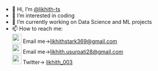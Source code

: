 - 👋 Hi, I’m <a href='https://github.com/likhith-ts' target='_blank'>@likhith-ts</a>
- 👀 I’m interested in coding
- 🌱 I’m currently working on Data Science and ML projects
- 📫 How to reach me:</br>
   <img src='https://www.iconpacks.net/icons/1/free-mail-icon-142-thumb.png' height=25px> Email me-><a href='https://mail.google.com/mail/?view=cm&fs=1&to=likhithstark369@gmail.com' target='_blank'>likhithstark369@gmail.com</a></br>
    <img src='https://www.iconpacks.net/icons/1/free-mail-icon-142-thumb.png' height=25px> Email me-><a href='https://mail.google.com/mail/?view=cm&fs=1&to=likhith.usurpati28@gmail.com' target='_blank'>likhith.usurpati28@gmail.com</a></br>
   <img src='https://cdn-icons.flaticon.com/png/512/739/premium/739257.png?token=exp=1634400542~hmac=62cf3a0767c642978ffa8c072cac46fc' height=25px> Twitter-> <a href='https://twitter.com/likhith_003?ref_src=twsrc%5Etfw' target='_blank'>likhith_003</a></br>

<!---
likhith-ts/likhith-ts is a ✨ special ✨ repository because its `README.md` (this file) appears on your GitHub profile.
You can click the Preview link to take a look at your changes.
--->
<!-- - 💞️ I’m looking to collaborate on ... -->
